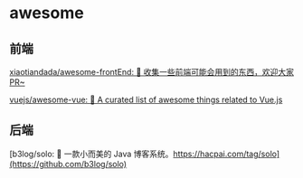# awesome

## 前端
[xiaotiandada/awesome-frontEnd: 🎉 收集一些前端可能会用到的东西，欢迎大家PR~](https://github.com/xiaotiandada/awesome-frontEnd)

[vuejs/awesome-vue: 🎉 A curated list of awesome things related to Vue.js](https://github.com/vuejs/awesome-vue)


## 后端
[b3log/solo: 🎸 一款小而美的 Java 博客系统。https://hacpai.com/tag/solo](https://github.com/b3log/solo)